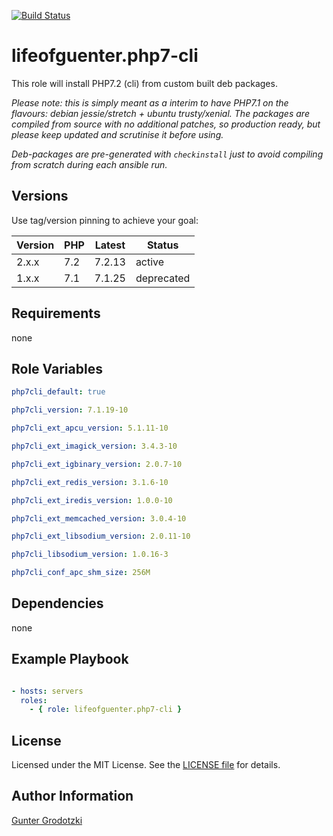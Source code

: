 [![Build Status](https://travis-ci.org/lifeofguenter/ansible-role-php7-cli.svg?branch=master)](https://travis-ci.org/lifeofguenter/ansible-role-php7-cli)

# lifeofguenter.php7-cli

This role will install PHP7.2 (cli) from custom built deb packages.

_Please note: this is simply meant as a interim to have PHP7.1 on the flavours:
debian jessie/stretch + ubuntu trusty/xenial. The packages are compiled from
source with no additional patches, so production ready, but please keep updated
and scrutinise it before using._

_Deb-packages are pre-generated with `checkinstall` just to avoid compiling from
scratch during each ansible run._

## Versions

Use tag/version pinning to achieve your goal:

| Version | PHP | Latest | Status     |
| ------- | --- | ------ | ---------- |
| 2.x.x   | 7.2 | 7.2.13 | active     |
| 1.x.x   | 7.1 | 7.1.25 | deprecated |

## Requirements

none

## Role Variables

```yaml
php7cli_default: true

php7cli_version: 7.1.19-10

php7cli_ext_apcu_version: 5.1.11-10

php7cli_ext_imagick_version: 3.4.3-10

php7cli_ext_igbinary_version: 2.0.7-10

php7cli_ext_redis_version: 3.1.6-10

php7cli_ext_iredis_version: 1.0.0-10

php7cli_ext_memcached_version: 3.0.4-10

php7cli_ext_libsodium_version: 2.0.11-10

php7cli_libsodium_version: 1.0.16-3

php7cli_conf_apc_shm_size: 256M
```

## Dependencies

none

## Example Playbook

```yaml

- hosts: servers
  roles:
    - { role: lifeofguenter.php7-cli }
```

## License

Licensed under the MIT License. See the [LICENSE file](LICENSE) for details.

## Author Information

[Gunter Grodotzki](https://lifeofguenter.de)

